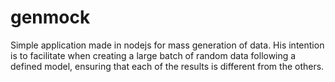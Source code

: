 # genmock

Simple application made in nodejs for mass generation of data.
His intention is to facilitate when creating a large batch of random data following a defined model, ensuring that each of the results is different from the others.